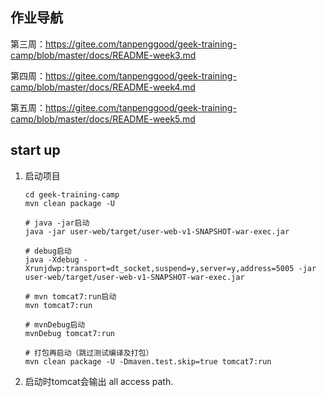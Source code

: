 ## 作业导航

第三周：https://gitee.com/tanpenggood/geek-training-camp/blob/master/docs/README-week3.md

第四周：https://gitee.com/tanpenggood/geek-training-camp/blob/master/docs/README-week4.md

第五周：https://gitee.com/tanpenggood/geek-training-camp/blob/master/docs/README-week5.md

## start up

1. 启动项目

    ```
    cd geek-training-camp
    mvn clean package -U
    
    # java -jar启动
    java -jar user-web/target/user-web-v1-SNAPSHOT-war-exec.jar
    
    # debug启动
    java -Xdebug -Xrunjdwp:transport=dt_socket,suspend=y,server=y,address=5005 -jar user-web/target/user-web-v1-SNAPSHOT-war-exec.jar
    
    # mvn tomcat7:run启动
    mvn tomcat7:run
    
    # mvnDebug启动
    mvnDebug tomcat7:run
    
    # 打包再启动（跳过测试编译及打包）
    mvn clean package -U -Dmaven.test.skip=true tomcat7:run
    ```

2. 启动时tomcat会输出 all access path.
